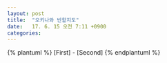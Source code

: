 ```yaml
---
layout: post
title:  "오키나와 반할지도"
date:   17. 6. 15 오전 7:11 +0900
categories: 
---
```


{% plantuml %}
[First] - [Second] 
{% endplantuml %}